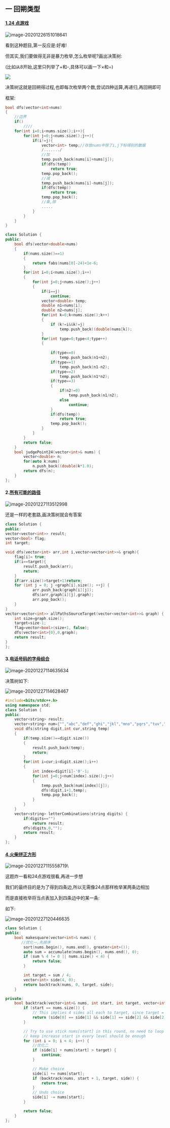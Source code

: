 ## 一 回朔类型

#### [1.24 点游戏](https://leetcode-cn.com/problems/24-game/)

![image-20201226151018641](https://gitee.com/zisuu/picture/raw/master/img/20201226151018.png)

看到这种题目,第一反应是:好难!

但其实,我们要做得无非是暴力枚举,怎么枚举呢?画出决策树:

(比如从8开始,这里只列举了+和-,具体可以画一下×和÷)

![](https://gitee.com/zisuu/picture/raw/master/img/20201226151656.png)

决策树这就是回朔得过程,也即每次枚举两个数,尝试四种运算,再递归,再回朔即可

框架:

```c++
bool dfs(vector<int>nums)
{
    //边界
    if()
        ////
    for(int i=0;i<nums.size();i++){
        for(int j=0;j<nums.size();j++){
            if(i!=j){
                vector<int> temp;//存放nums中除了i,j下标得别的数据
                /......./
                //加
                temp.push_back(nums[i]+nums[j]);
                if(dfs(temp))
                    return true;
                temp.pop_back();
                //减
                temp.push_back(nums[i]-nums[j]);
                if(dfs(temp))
                    return true;
                temp.pop_back();
                //乘,除
                .....
            }
        }
    }
}
```

```c++
class Solution {
public:
    bool dfs(vector<double>nums)
    {
        if(nums.size()==1)
        {
            return fabs(nums[0]-24)<1e-6;
        }
        for(int i=0;i<nums.size();i++)
        {
            for(int j=0;j<nums.size();j++)
            {
                if(i==j)
                    continue;
                vector<double> temp;
                double n1=nums[i];
                double n2=nums[j];
                for(int k=0;k<nums.size();k++)
                {
                    if (k!=i&&k!=j)
                        temp.push_back((double)nums[k]);
                }
                for(int type=0;type<4;type++)
                {
                
                    if(type==0)
                        temp.push_back(n1+n2);
                    if(type==1)
                        temp.push_back(n1-n2);
                    if(type==2)
                        temp.push_back(n1*n2);
                    if(type==3)
                    {
                        if(n2!=0)
                            temp.push_back(n1/n2);
                        else
                            continue;
                    }
                    if(dfs(temp))
                        return true;
                    temp.pop_back();
                }
            }
        }
        return false;
    }
    bool judgePoint24(vector<int>& nums) {
        vector<double> n;
        for(auto k:nums)
            n.push_back((double)k*1.0);
        return dfs(n);
    }
};
```

#### 2.[所有可能的路径](https://leetcode-cn.com/problems/all-paths-from-source-to-target/)

![image-20201227113512998](https://gitee.com/zisuu/picture/raw/master/img/20201227113513.png)

还是一样的老套路,画决策树就会有答案

```c++
class Solution {
public:
vector<vector<int>> result;
vector<bool> flag;
int target;

void dfs(vector<int> arr,int i,vector<vector<int>>& graph){
    flag[i]= true;
    if(i==target){
        result.push_back(arr);
        return;
    }
    if(arr.size()>target+1)return;
    for (int j = 0; j <graph[i].size(); ++j) {
            arr.push_back(graph[i][j]);
            dfs(arr,graph[i][j],graph);
            arr.pop_back();
    }
}
vector<vector<int>> allPathsSourceTarget(vector<vector<int>>& graph) {
    int size=graph.size();
    target=size-1;
    flag=vector<bool>(size+1, false);
    dfs(vector<int>{0},0,graph);
    return result;
}
};
```

#### 3.[电话号码的字母组合](https://leetcode-cn.com/problems/letter-combinations-of-a-phone-number/)

![image-20201227114635634](C:\Users\86180\AppData\Roaming\Typora\typora-user-images\image-20201227114635634.png)

决策树如下:

![image-20201227114628467](C:\Users\86180\AppData\Roaming\Typora\typora-user-images\image-20201227114628467.png)

```c++
#include<bits/stdc++.h>
using namespace std;
class Solution {
public:
	vector<string> result;
	vector<string> num={"","abc","def","ghi","jkl","mno","pqrs","tuv","wxyz"};
	void dfs(string digit,int cur,string temp)
	{
		if(temp.size()==digit.size())
		{
			result.push_back(temp);
			return;
		}
		for(int i=cur;i<digit.size();i++)
		{
			int index=digit[i]-'0'-1;
			for(int j=0;j<num[index].size();j++)
			{
				temp.push_back(num[index][j]);
				dfs(digit,i+1,temp);
				temp.pop_back();
			}
		}
	}
    vector<string> letterCombinations(string digits) {
    	if(digits=="")
    		return result;
    	dfs(digits,0,"");
    	return result;
    }
};
```



#### [4.火柴拼正方形](https://leetcode-cn.com/problems/matchsticks-to-square/)

![image-20201227115558719](https://gitee.com/zisuu/picture/raw/master/img/20201227115558.png)\

这题炸一看和24点游戏很看,再进一步想

我们的最终目的是为了得到四条边,所以无需像24点那样枚举某两条边相加

而是直接枚举将当点表加入到四条边中的某一条:

如下:

![image-20201227120446635](https://gitee.com/zisuu/picture/raw/master/img/20201227120446.png)



```c++
class Solution {
public:
    bool makesquare(vector<int>& nums) {
       //优化一,先排序
        sort(nums.begin(), nums.end(), greater<int>());
        auto sum = accumulate(nums.begin(), nums.end(), 0);
        if (sum % 4 != 0 || nums.size() < 4) {
            return false;
        }

        int target = sum / 4;
        vector<int> side(4, 0);
        return backtrack(nums, 0, target, side);
    }

private:
    bool backtrack(vector<int>& nums, int start, int target, vector<int>& side) {
        if (start == nums.size()) {
            // This implies 4 sides all each to target, since target = sum / 4
            return (side[0] == side[1] && side[1] == side[2] && side[2] == side[3]);
        }

        // Try to use stick nums[start] in this round, no need to loop nums[i],
        // keep increase start in every level should be enough
        for (int i = 0; i < 4; i++) {
        	//优化二
            if (side[i] + nums[start] > target) {
                continue;
            }

            // Make choice
            side[i] += nums[start];
            if (backtrack(nums, start + 1, target, side)) {
                return true;
            }
            // Undo choice
            side[i] -= nums[start];
        }

        return false;
    }
};
```












